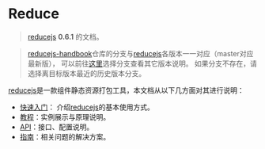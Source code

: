 # Reduce
> [reducejs] **0.6.1** 的文档。

> [reducejs-handbook]仓库的分支与[reducejs]各版本一一对应（master对应最新版），
可以前往[这里][reducejs-handbook]选择分支查看其它版本说明。
如果分支不存在，请选择离目标版本最近的历史版本分支。

[reducejs]是一款组件静态资源打包工具，本文档从以下几方面对其进行说明：

- [快速入门](quick-start/README.md)： 介绍[reducejs]的基本使用方式。
- [教程](tutorials/README.md)：实例展示与原理说明。
- [API](api/README.md)：接口、配置说明。
- [指南](guides/README.md)：相关问题的解决方案。


[reducejs]: https://github.com/reducejs/reduce-web-component
[reducejs-handbook]: https://github.com/reducejs/reducejs-handbook


